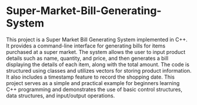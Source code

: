 # Super-Market-Bill-Generating-System

This project is a Super Market Bill Generating System implemented in C++. It provides a command-line interface for generating bills for items purchased at a super market. The system allows the user to input product details such as name, quantity, and price, and then generates a bill displaying the details of each item, along with the total amount. The code is structured using classes and utilizes vectors for storing product information. It also includes a timestamp feature to record the shopping date. This project serves as a simple and practical example for beginners learning C++ programming and demonstrates the use of basic control structures, data structures, and input/output operations.
